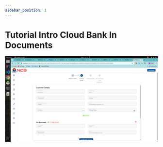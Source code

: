 ```yaml
---
sidebar_position: 1
---
```


# Tutorial Intro Cloud Bank In Documents
![Screenshot from 2024-05-06 12-19-15.png](https://raw.githubusercontent.com/sridhar00cb/docu-edit/docusaurus-editor/static/img/1723117233684_Screenshot%20from%202024-05-06%2012-19-15.png)